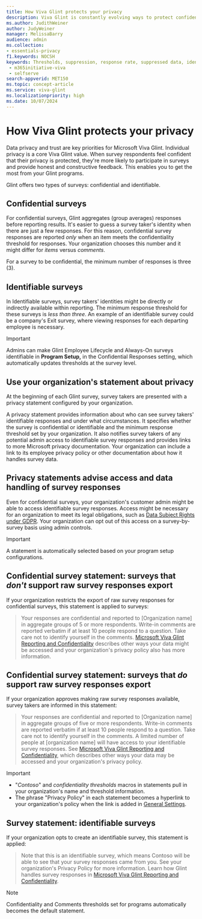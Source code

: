 ```yaml
---
title: How Viva Glint protects your privacy
description: Viva Glint is constantly evolving ways to protect confidentiality to encourage high levels of survey participation and honest and helpful feedback.
ms.author: JudithWeiner
author: JudyWeiner
manager: MelissaBarry
audience: admin
ms.collection: 
- essentials-privacy
f1.keywords: NOCSH
keywords: Thresholds, suppression, response rate, suppressed data, identifiable surveys
 - m365initiative-viva
 - selfserve
search-appverid: MET150
ms.topic: concept-article
ms.service: viva-glint
ms.localizationpriority: high
ms.date: 10/07/2024
---
```


# How Viva Glint protects your privacy

Data privacy and trust are key priorities for Microsoft Viva Glint. Individual privacy is a core Viva Glint value. When survey respondents feel confident that their privacy is protected, they're more likely to participate in surveys and provide honest and constructive feedback. This enables you to get the most from your Glint programs.

Glint offers two types of surveys: confidential and identifiable.

## Confidential surveys

For confidential surveys, Glint aggregates (group averages) responses before reporting results. It's easier to guess a survey taker's identity when there are just a few responses. For this reason, confidential survey responses are reported *only* when an item meets the confidentiality threshold for responses. Your organization chooses this number and it might differ for *items* versus *comments*. 

For a survey to be confidential, the minimum number of responses is three (3). 

## Identifiable surveys

In Identifiable surveys, survey takers' identities might be directly or indirectly available within reporting. The minimum response threshold for these surveys is *less than three*. An example of an identifiable survey could be a company's Exit survey, where viewing responses for each departing employee is necessary.

>[!IMPORTANT]
>Admins can make Glint Employee Lifecycle and Always-On surveys identifiable in **Program Setup,** in the Confidential Responses setting, which automatically updates thresholds at the survey level.

## Use your organization's statement about privacy

At the beginning of each Glint survey, survey takers are presented with a privacy statement configured by your organization. 

A privacy statement provides information about who can see survey takers' identifiable responses and under what circumstances. It specifies whether the survey is confidential or identifiable and the minimum response threshold set by your organization. It also notifies survey takers of any potential admin access to identifiable survey responses and provides links to more Microsoft privacy documentation. Your organization can include a link to its employee privacy policy or other documentation about how it handles survey data.

## Privacy statements advise access and data handling of survey responses

Even for confidential surveys, your organization's customer admin might be able to access identifiable survey responses. Access might be necessary for an organization to meet its legal obligations, such as [Data Subject Rights under GDPR](/microsoft-365/admin/security-and-compliance/gdpr-compliance?view=o365-worldwide&preserve-view=true). Your organization can opt out of this access on a survey-by-survey basis using admin controls. 

> [!IMPORTANT]
> A statement is automatically selected based on your program setup configurations.

## Confidential survey statement: surveys that *don't* support raw survey responses export

If your organization restricts the export of raw survey responses for confidential surveys, this statement is applied to surveys: 

> Your responses are confidential and reported to [Organization name] in aggregate groups of 5 or more respondents. Write-in comments are reported verbatim if at least 10 people respond to a question. Take care not to identify yourself in the comments. [Microsoft Viva Glint Reporting and Confidentiality](/viva/glint/reports/confidentiality-suppression-reports) describes other ways your data might be accessed and your organization's privacy policy also has more information.

## Confidential survey statement: surveys that *do* support raw survey responses export

If your organization approves making raw survey responses available, survey takers are informed in this statement:

> Your responses are confidential and reported to [Organization name] in aggregate groups of five or more respondents. Write-in comments are reported verbatim if at least 10 people respond to a question. Take care not to identify yourself in the comments. A limited number of people at [organization name] will have access to your identifiable survey responses. See [Microsoft Viva Glint Reporting and Confidentiality](/viva/glint/reports/confidentiality-suppression-reports), which describes other ways your data may be accessed and your organization's privacy policy.

> [!IMPORTANT]
> - "*Contoso*" and *confidentiality thresholds* macros in statements pull in your organization's name and threshold information.
> - The phrase "Privacy Policy" in each statement becomes a hyperlink to your organization's policy when the link is added in [General Settings](/viva/glint/setup/manage-general-settings).

## Survey statement: identifiable surveys

If your organization opts to create an identifiable survey, this statement is applied:

> Note that this is an identifiable survey, which means Contoso will be able to see that your survey responses came from you. See your organization's Privacy Policy for more information. Learn how Glint handles survey responses in [Microsoft Viva Glint Reporting and Confidentiality](/viva/glint/reports/confidentiality-suppression-reports).

> [!NOTE]
> Confidentiality and Comments thresholds set for programs automatically becomes the default statement.

